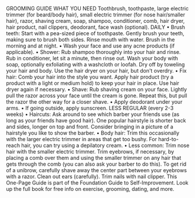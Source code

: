 
GROOMING GUIDE
WHAT YOU NEED
Toothbrush, toothpaste, large electric trimmer (for beard/body hair), small electric trimmer (for nose hair/smaller hair), razor, shaving cream, soap, shampoo, conditioner, comb, hair dryer, hair product, nail clippers, deodorant, face wash (optional).
DAILY
• Brush teeth: Start with a pea-sized piece of toothpaste. Gently brush your teeth, making sure to brush both sides. Rinse mouth with water. Brush in the morning and at night.
• Wash your face and use any acne products (if applicable).
• Shower: Rub shampoo thoroughly into your hair and rinse. Rub in conditioner, let sit a minute, then rinse out. Wash your body with soap, optionally exfoliating with a washcloth or loofah. Dry off by toweling your hair and body. Use the hair dryer on your hair, but don't overdry.
• Fix hair: Comb your hair into the style you want. Apply hair product (try a product with a light or medium hold) to keep your hair in place. Use hair dryer again if necessary.
• Shave: Rub shaving cream on your face. Lightly pull the razor across your face until the cream is gone. Repeat this, but pull the razor the other way for a closer shave.
• Apply deodorant under your arms.
• If going outside, apply sunscreen.
LESS REGULAR (every 2-3 weeks)
• Haircuts: Ask around to see which barber your friends use (as long as your friends have good hair). One popular hairstyle is shorter back and sides, longer on top and front. Consider bringing in a picture of a hairstyle you like to show the barber.
• Body hair: Trim this occasionally with the larger electric trimmer in areas that get too bushy. For hard-to-reach hair, you can try using a depilatory cream.
• Less common: Trim nose hair with the smaller electric trimmer. Trim eyebrows, if necessary, by placing a comb over them and using the smaller trimmer on any hair that gets through the comb (you can also ask your barber to do this). To get rid of a unibrow, carefully shave away the center part between your eyebrows with a razor. Clean out ears (carefully). Trim nails with nail clipper.
This One-Page Guide is part of the Foundation Guide to Self-Improvement. Look up the full book for free info on exercise, grooming, dating, and more.